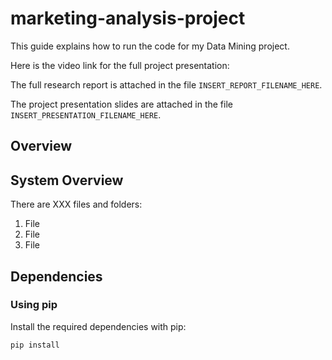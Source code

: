 # marketing-analysis-project

This guide explains how to run the code for my Data Mining project.

Here is the video link for the full project presentation: 

The full research report is attached in the file `INSERT_REPORT_FILENAME_HERE`.

The project presentation slides are attached in the file `INSERT_PRESENTATION_FILENAME_HERE`.

## Overview

## System Overview

There are XXX files and folders:

1. File
2. File
3. File

## Dependencies

### Using pip

Install the required dependencies with pip:

```bash
pip install 
```

